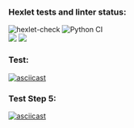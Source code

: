 ### Hexlet tests and linter status:
![hexlet-check](https://github.com/Evglit/python-project-lvl2/workflows/hexlet-check/badge.svg)
![Python CI](https://github.com/Evglit/python-project-lvl2/workflows/Python%20CI/badge.svg)<br>
<a href="https://codeclimate.com/github/Evglit/python-project-lvl2/maintainability"><img src="https://api.codeclimate.com/v1/badges/35ca774200bb963b711f/maintainability" /></a>
<a href="https://codeclimate.com/github/Evglit/python-project-lvl2/test_coverage"><img src="https://api.codeclimate.com/v1/badges/35ca774200bb963b711f/test_coverage" /></a>


### Test:
[![asciicast](https://asciinema.org/a/V71sJYZpaf5sRzXoEOdINp84V.svg)](https://asciinema.org/a/V71sJYZpaf5sRzXoEOdINp84V)<br>

### Test Step 5:
[![asciicast](https://asciinema.org/a/AVvEMwofDQBHrgLLjKaRpLKMj.svg)](https://asciinema.org/a/AVvEMwofDQBHrgLLjKaRpLKMj)
